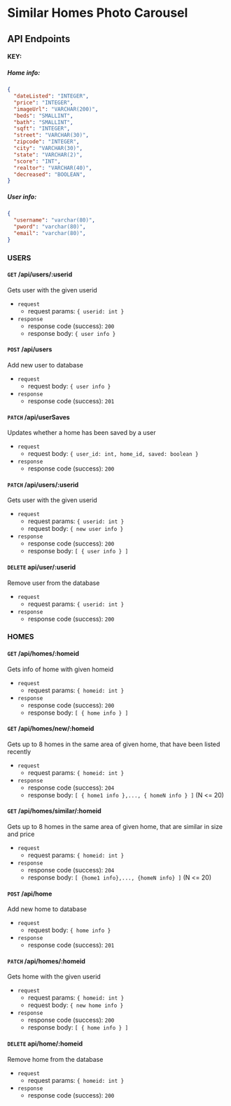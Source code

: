 # Similar Homes Photo Carousel

## API Endpoints

#### KEY:
  ##### Home info: 
  ```json
  { 
    "dateListed": "INTEGER",
    "price": "INTEGER",
    "imageUrl": "VARCHAR(200)", 
    "beds": "SMALLINT",
    "bath": "SMALLINT",
    "sqft": "INTEGER",
    "street": "VARCHAR(30)",
    "zipcode": "INTEGER",
    "city": "VARCHAR(30)",
    "state": "VARCHAR(2)",
    "score": "INT",
    "realtor": "VARCHAR(40)",
    "decreased": "BOOLEAN",
  }
  ```
  ##### User info:
  ```json 
  { 
    "username": "varchar(80)",
    "pword": "varchar(80)",
    "email": "varchar(80)",
  }
  ```
  
 ### USERS
 
 #### `GET` /api/users/:userid
 Gets user with the given userid
 - `request` 
     - request params: `{ userid: int }`
 - `response`
     - response code (success): `200`
     - response body: `{ user info }`

#### `POST` /api/users
  Add new user to database
  - `request` 
      - request body: `{ user info }`
  - `response`
      - response code (success): `201`     

#### `PATCH` /api/userSaves
  Updates whether a home has been saved by a user
  - `request` 
      - request body: `{ user_id: int, home_id, saved: boolean }`
  - `response`
      - response code (success): `200`
      
#### `PATCH` /api/users/:userid
  Gets user with the given userid
  - `request` 
      - request params: `{ userid: int }`
      - request body: `{ new user info }`
  - `response`
      - response code (success): `200`
      - response body: `[ { user info } ]`
      
#### `DELETE` api/user/:userid
  Remove user from the database
  - `request` 
     - request params: `{ userid: int }`
  - `response`
     - response code (success): `200`

### HOMES

#### `GET` /api/homes/:homeid
  Gets info of home with given homeid
  - `request` 
      - request params: `{ homeid: int }`
  - `response`
      - response code (success): `200`
      - response body: `[ { home info } ]`
     
#### `GET` /api/homes/new/:homeid
  Gets up to 8 homes in the same area of given home, that have been listed recently
  - `request` 
      - request params: `{ homeid: int }`
  - `response`
      - response code (success): `204`
      - response body: `[ { home1 info },..., { homeN info } ]`  (N <= 20)

#### `GET` /api/homes/similar/:homeid
  Gets up to 8 homes in the same area of given home, that are similar in size and price
  - `request` 
      - request params: `{ homeid: int }`
  - `response`
      - response code (success): `204`
      - response body: `[ {home1 info},..., {homeN info} ]`  (N <= 20)
      
#### `POST` /api/home
  Add new home to database
  - `request` 
      - request body: `{ home info }`
  - `response`
      - response code (success): `201`
      
#### `PATCH` /api/homes/:homeid
  Gets home with the given userid
  - `request` 
      - request params: `{ homeid: int }`
      - request body: `{ new home info }`
  - `response`
      - response code (success): `200`
      - response body: `[ { home info } ]`

#### `DELETE` api/home/:homeid
  Remove home from the database
  - `request` 
     - request params: `{ homeid: int }`
  - `response`
     - response code (success): `200`
